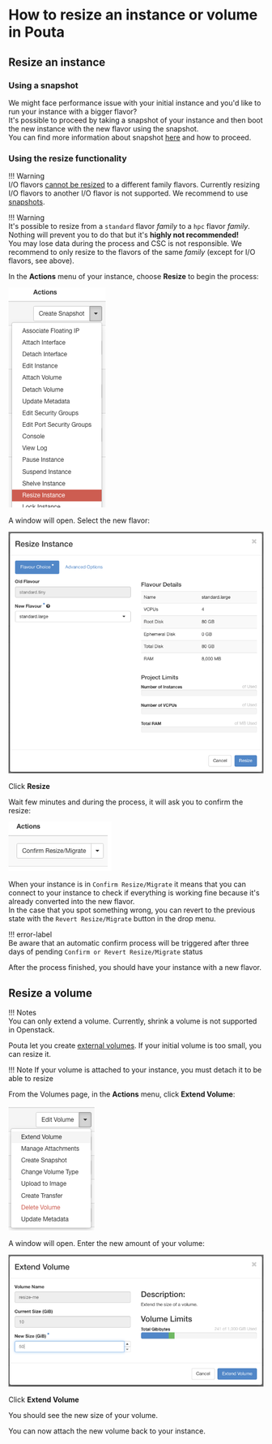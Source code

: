 # How to resize an instance or volume in Pouta
## Resize an instance
### Using a snapshot
We might face performance issue with your initial instance and you'd like to run your instance with a bigger flavor?  
It's possible to proceed by taking a snapshot of your instance and then boot the new instance with the new flavor using the snapshot.  
You can find more information about snapshot [here](../../cloud/pouta/snapshots.md) and how to proceed.

### Using the resize functionality 
!!! Warning    
    I/O flavors [cannot be resized](../../cloud/pouta/vm-flavors-and-billing.md#io-flavors_2) to a different family flavors. Currently resizing I/O flavors to another I/O flavor is not supported. We recommend to use [snapshots](../../cloud/pouta/snapshots#launching-an-instance-from-a-volume-snapshot).

!!! Warning  
    It's possible to resize from a `standard` flavor *family* to a `hpc` flavor *family*. Nothing will prevent you to do that but it's **highly not recommended!**  
    You may lose data during the process and CSC is not responsible. We recommend to only resize to the flavors of the same *family* (except for I/O flavors, see above).

In the **Actions** menu of your instance, choose **Resize** to begin the process:  

![resize-button](img/resize_button.png)

A window will open. Select the new flavor:

![resize-windows](img/resize_window.png)

Click **Resize**

Wait few minutes and during the process, it will ask you to confirm the resize:

![confirm-resize](img/confirm_resize.png)


When your instance is in `Confirm Resize/Migrate` it means that you can connect to your instance to check if everything is working fine because it's already converted into the new flavor.  
In the case that you spot something wrong, you can revert to the previous state with the `Revert Resize/Migrate` button in the drop menu.  

!!! error-label  
    Be aware that an automatic confirm process will be triggered after three days of pending `Confirm or Revert Resize/Migrate` status

After the process finished, you should have your instance with a new flavor.


## Resize a volume
!!! Notes  
    You can only extend a volume. Currently, shrink a volume is not supported in Openstack.

Pouta let you create [external volumes](../../cloud/pouta/storage.md). If your initial volume is too small, you can resize it.

!!! Note
    If your volume is attached to your instance, you must detach it to be able to resize

From the Volumes page, in the **Actions** menu, click **Extend Volume**:

![resize-volume](img/resize_volume.png)

A window will open. Enter the new amount of your volume:

![resize-volume-window](img/resize_volume_window.png)

Click **Extend Volume**

You should see the new size of your volume.

You can now attach the new volume back to your instance.
